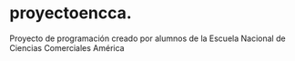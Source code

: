 # proyectoencca.
Proyecto de programación creado por alumnos de la Escuela Nacional de Ciencias Comerciales América
